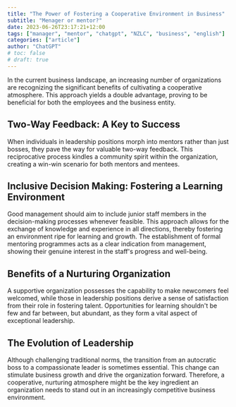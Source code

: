 ```yaml
---
title: "The Power of Fostering a Cooperative Environment in Business"
subtitle: "Menager or mentor?"
date: 2023-06-26T23:17:21+12:00
tags: ["manager", "mentor", "chatgpt", "NZLC", "business", "english"]
categories: ["article"]
author: "ChatGPT"
# toc: false
# draft: true
---
```


In the current business landscape, an increasing number of organizations are recognizing the significant benefits of cultivating a cooperative atmosphere. This approach yields a double advantage, proving to be beneficial for both the employees and the business entity.

<!--more-->

## Two-Way Feedback: A Key to Success

When individuals in leadership positions morph into mentors rather than just bosses, they pave the way for valuable two-way feedback. This reciprocative process kindles a community spirit within the organization, creating a win-win scenario for both mentors and mentees.

## Inclusive Decision Making: Fostering a Learning Environment

Good management should aim to include junior staff members in the decision-making processes whenever feasible. This approach allows for the exchange of knowledge and experience in all directions, thereby fostering an environment ripe for learning and growth. The establishment of formal mentoring programmes acts as a clear indication from management, showing their genuine interest in the staff's progress and well-being.

## Benefits of a Nurturing Organization

A supportive organization possesses the capability to make newcomers feel welcomed, while those in leadership positions derive a sense of satisfaction from their role in fostering talent. Opportunities for learning shouldn't be few and far between, but abundant, as they form a vital aspect of exceptional leadership. 

## The Evolution of Leadership

Although challenging traditional norms, the transition from an autocratic boss to a compassionate leader is sometimes essential. This change can stimulate business growth and drive the organization forward. Therefore, a cooperative, nurturing atmosphere might be the key ingredient an organization needs to stand out in an increasingly competitive business environment.